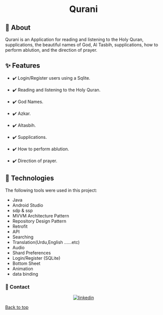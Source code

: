 <h1 align="center">Qurani</h1>
<p align="center">

## :dart: About ##

Qurani is an Application for reading and listening to the Holy Quran, supplications, the beautiful names of God, Al Tasbih, supplications, how to perform ablution, and the direction of prayer.

## :sparkles: Features ##
- :heavy_check_mark: Login/Register users using a Sqlite.
  
- :heavy_check_mark: Reading and listening to the Holy Quran.
- :heavy_check_mark: God Names.
- :heavy_check_mark: Azkar.
- :heavy_check_mark: Altasbih.
- :heavy_check_mark: Supplications.
- :heavy_check_mark: How to perform ablution.
- :heavy_check_mark: Direction of prayer.


## :rocket: Technologies ##

The following tools were used in this project:

- Java
- Android Studio
- sdp & ssp
- MVVM Architecture Pattern
- Repository Design Pattern
- Retrofit
- API
- Searching
- Translation(Urdu,English ......etc)
- Audio
- Shard Preferences
- Login/Register (SQLite)
- Bottom Sheet
- Animation
- data binding




### :email: Contact ##
<p align="center">
<a href="https://www.linkedin.com/in/eslam-mohamed-8b6a1124a" target="_blank">
    <img src="https://img.shields.io/badge/Connect-Eslam-blue.svg?style=flat&logo=linkedin" alt="linkedin"/>
</a>

</p>

<a href="#top">Back to top</a>
